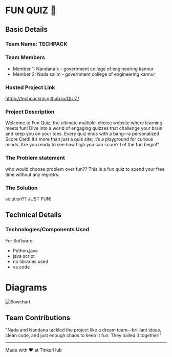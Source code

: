 # FUN QUIZ 🎯


## Basic Details
### Team Name: TECHPACK


### Team Members
- Member 1: Nandana k - government college of engineering kannur
- Member 2: Nada salim - government college of engineering kannur


### Hosted Project Link
https://techpacknn.github.io/QUIZ/

### Project Description
Welcome to Fun Quiz, the ultimate multiple-choice website where learning meets fun! Dive into a world of engaging quizzes that challenge your brain and keep you on your toes. Every quiz ends with a bang—a personalized Score Card! It’s more than just a quiz site; it’s a playground for curious minds. Are you ready to see how high you can score? Let the fun begin!"

### The Problem statement
who would choose problem over fun?? This is a fun quiz to spend your free time without any regretrs.

### The Solution
solution?? JUST FUN!

## Technical Details
### Technologies/Components Used
For Software:
- Python,java
- java script
- no libraries used
- vs code





# Diagrams
![flowchart](https://github.com/user-attachments/assets/7ece55b7-e553-4095-aa18-3cca11dd38a0)




## Team Contributions
"Nada  and Nandana tackled the project like a dream team—brilliant ideas, clean code, and just enough chaos to keep it fun. They nailed it together!"

---
Made with ❤️ at TinkerHub
